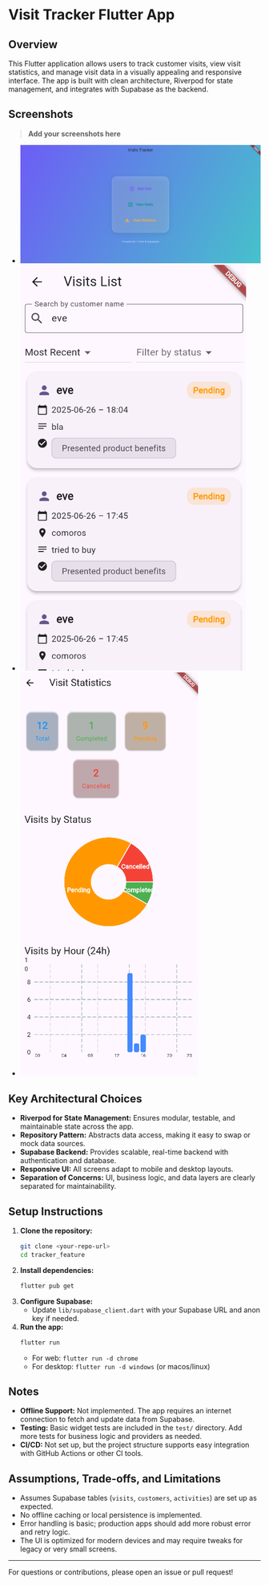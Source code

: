# Visit Tracker Flutter App

## Overview
This Flutter application allows users to track customer visits, view visit statistics, and manage visit data in a visually appealing and responsive interface. The app is built with clean architecture, Riverpod for state management, and integrates with Supabase as the backend.

## Screenshots
> **Add your screenshots here**
- ![Home Screen](screenshots/home.png)
- ![Visit List](screenshots/visit_list.png)
- ![Visit Statistics](screenshots/visit_stats.png)

## Key Architectural Choices
- **Riverpod for State Management:** Ensures modular, testable, and maintainable state across the app.
- **Repository Pattern:** Abstracts data access, making it easy to swap or mock data sources.
- **Supabase Backend:** Provides scalable, real-time backend with authentication and database.
- **Responsive UI:** All screens adapt to mobile and desktop layouts.
- **Separation of Concerns:** UI, business logic, and data layers are clearly separated for maintainability.

## Setup Instructions
1. **Clone the repository:**
   ```sh
   git clone <your-repo-url>
   cd tracker_feature
   ```
2. **Install dependencies:**
   ```sh
   flutter pub get
   ```
3. **Configure Supabase:**
   - Update `lib/supabase_client.dart` with your Supabase URL and anon key if needed.
4. **Run the app:**
   ```sh
   flutter run
   ```
   - For web: `flutter run -d chrome`
   - For desktop: `flutter run -d windows` (or macos/linux)

## Notes
- **Offline Support:** Not implemented. The app requires an internet connection to fetch and update data from Supabase.
- **Testing:** Basic widget tests are included in the `test/` directory. Add more tests for business logic and providers as needed.
- **CI/CD:** Not set up, but the project structure supports easy integration with GitHub Actions or other CI tools.

## Assumptions, Trade-offs, and Limitations
- Assumes Supabase tables (`visits`, `customers`, `activities`) are set up as expected.
- No offline caching or local persistence is implemented.
- Error handling is basic; production apps should add more robust error and retry logic.
- The UI is optimized for modern devices and may require tweaks for legacy or very small screens.

---

For questions or contributions, please open an issue or pull request!
